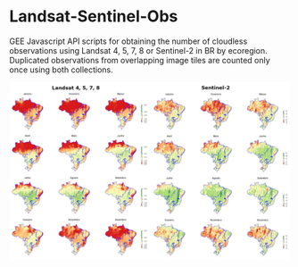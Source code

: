 # Landsat-Sentinel-Obs

 GEE Javascript API scripts for obtaining the number of cloudless observations using Landsat 4, 5, 7, 8 or Sentinel-2 in BR by ecoregion. Duplicated observations from overlapping image tiles are counted only once using both collections. 

 ![Brazil monthly](/Img/BR_LandsatSentinel_monthly.jpg?raw=true "Monthly observations with both collections")

